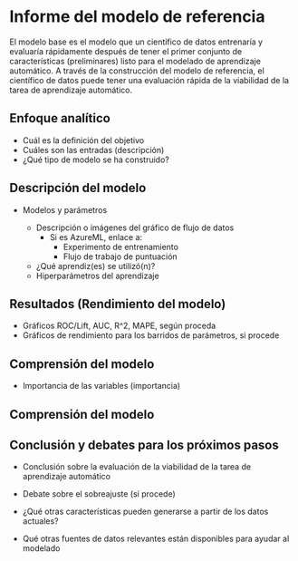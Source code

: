 # Informe del modelo de referencia

El modelo base es el modelo que un científico de datos entrenaría y evaluaría rápidamente después de tener el primer conjunto de características (preliminares) listo para el modelado de aprendizaje automático. A través de la construcción del modelo de referencia, el científico de datos puede tener una evaluación rápida de la viabilidad de la tarea de aprendizaje automático.


## Enfoque analítico
* Cuál es la definición del objetivo
* Cuáles son las entradas (descripción)
* ¿Qué tipo de modelo se ha construido?

## Descripción del modelo

* Modelos y parámetros

	* Descripción o imágenes del gráfico de flujo de datos
  		* Si es AzureML, enlace a:
    		* Experimento de entrenamiento
    		* Flujo de trabajo de puntuación
	* ¿Qué aprendiz(es) se utilizó(n)?
	* Hiperparámetros del aprendizaje


## Resultados (Rendimiento del modelo)
* Gráficos ROC/Lift, AUC, R^2, MAPE, según proceda
* Gráficos de rendimiento para los barridos de parámetros, si procede

## Comprensión del modelo

* Importancia de las variables (importancia)

## Comprensión del modelo

## Conclusión y debates para los próximos pasos

* Conclusión sobre la evaluación de la viabilidad de la tarea de aprendizaje automático

* Debate sobre el sobreajuste (si procede)

* ¿Qué otras características pueden generarse a partir de los datos actuales?

* Qué otras fuentes de datos relevantes están disponibles para ayudar al modelado
